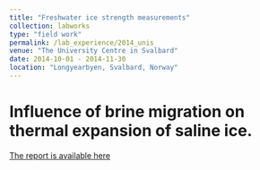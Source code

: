 ```yaml
---
title: "Freshwater ice strength measurements"
collection: labworks
type: "field work"
permalink: /lab_experience/2014_unis
venue: "The University Centre in Svalbard"
date: 2014-10-01 - 2014-11-30
location: "Longyearbyen, Svalbard, Norway"
---
```


Influence of brine migration on thermal expansion of saline ice.
======

[The report is available here](d-murashkin.github.io/files/2014_labwork.pdf)
